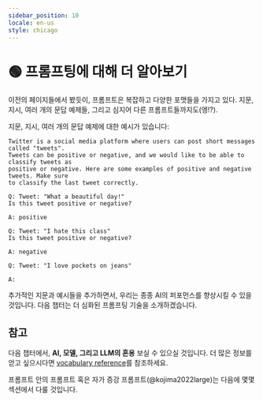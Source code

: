 ```yaml
---
sidebar_position: 10
locale: en-us
style: chicago
---
```


# 🟢 프롬프팅에 대해 더 알아보기

이전의 페이지들에서 봤듯이, 프롬프트은 복잡하고 다양한 포맷들을 가지고 있다. 지문, 지시, 여러 개의 문답 예제들, 그리고 심지어 다른 프롬프트들까지도(엥!?).

지문, 지시, 여러 개의 문답 예제에 대한 예시가 있습니다:

```text
Twitter is a social media platform where users can post short messages called "tweets".
Tweets can be positive or negative, and we would like to be able to classify tweets as
positive or negative. Here are some examples of positive and negative tweets. Make sure 
to classify the last tweet correctly.

Q: Tweet: "What a beautiful day!"
Is this tweet positive or negative?

A: positive

Q: Tweet: "I hate this class"
Is this tweet positive or negative?

A: negative

Q: Tweet: "I love pockets on jeans"

A:
```
추가적인 지문과 예시들을 추가하면서, 우리는 종종 AI의 퍼포먼스를 향상시킬 수 있을 것입니다. 다음 챕터는 더 심화된 프롬프팅 기술을 소개하겠습니다.

## 참고

다음 챕터에서, **AI, 모델, 그리고 LLM의 혼용** 보실 수 있으실 것입니다. 더 많은 정보를 얻고 싶으시다면 [vocabulary reference](https://learnprompting.org/docs/vocabulary)를 참조하세요.

프롬프트 안의 프롬프트 혹은 자가 증강 프롬프트(@kojima2022large)는 다음에 몇몇 섹션에서 다룰 것입니다. 
